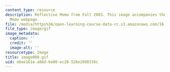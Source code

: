 ```yaml
---
content_type: resource
description: Reflective Memo from Fall 2003. This image accompanies the Reflective
  Memo webpage.
file: /media/https%3A/open-learning-course-data-rc.s3.amazonaws.com/16-01-unified-engineering-i-ii-iii-iv-fall-2005-spring-2006/e6ee161ea88d6e00ec28526e2898336c_image008.gif
file_type: image/gif
image_metadata:
  caption: ''
  credit: ''
  image-alt: ''
resourcetype: Image
title: image008.gif
uid: e6ee161e-a88d-6e00-ec28-526e2898336c
---
```

